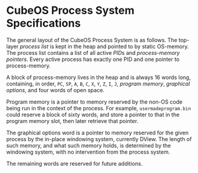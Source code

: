 # CubeOS Process System Specifications

The general layout of the CubeOS Process System is as follows. The top-layer *process list* is kept in the heap and pointed to by static OS-memory. The process list contains a list of all active *PID*s and *process-memory pointers*. Every active process has exactly one PID and one pointer to process-memory.

A block of process-memory lives in the heap and is always 16 words long, containing, in order, `PC`, `SP`, `A`, `B`, `C`, `X`, `Y`, `Z`, `I`, `J`, *program memory*, *graphical options*, and four words of open space.

Program memory is a pointer to memory reserved by the non-OS code being run in the context of the process. For example, `usermadeprogram.bin` could reserve a block of sixty words, and store a pointer to that in the program memory slot, then later retrieve that pointer.

The graphical options word is a pointer to memory reserved for the given process by the in-place windowing system, currently DView. The length of such memory, and what such memory holds, is determined by the windowing system, with no intervention from the process system.

The remaining words are reserved for future additions.
